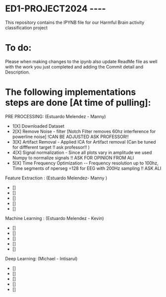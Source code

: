 # ED1-PROJECT2024 ----
This repository contains the IPYNB file for our Harmful Brain activity classification project

# To do:
Please when making changes to the ipynb also  update ReadMe file as well with the work  you just completed and adding the Commit detail and Description.

# The following implementations steps are done [At time of pulling]:

PRE PROCESSING: (Estuardo Melendez - Manny)
- 1[X] Downloaded Dataset 
- 2[X] Remove Noise - filter [Notch Filter removes 60hz interference for powerline noise] !CAN BE ADJUSTED ASK PROFESSOR!!
- 3[X] Artifact Removal - Applied ICA for Artifact removal (Can be tuned for diffferent target !! ask professor!! )
- 4[X] Signal normalization  - Since all plots vary in amplitude we used Numpy to normalize signals !! ASK  FOR OPINION FROM ALI
- 5[X] Time Frequency Optimization -- Frequency resolution up to 100hz, Time segments of nperseg =128 for EEG with 200Hz sampling !! ASK ALI 

Feature Extraction : (Estuardo Melendez- Manny )

- []
- []
- []
- []
- []


Machine Learning : (Estuardo Melendez - Kevin)

- []
- []
- []
- []
- []

Deep Learning: (Michael - Intisarul)

- []
- []
- []
- []
- []


 
